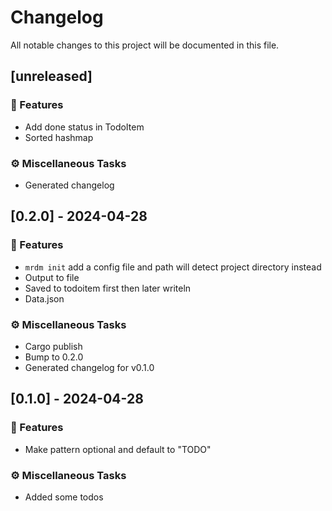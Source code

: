 # Changelog

All notable changes to this project will be documented in this file.

## [unreleased]

### 🚀 Features

- Add done status in TodoItem
- Sorted hashmap

### ⚙️ Miscellaneous Tasks

- Generated changelog

## [0.2.0] - 2024-04-28

### 🚀 Features

- `mrdm init` add a config file and path will detect project directory instead
- Output to file
- Saved to todoitem first then later writeln
- Data.json

### ⚙️ Miscellaneous Tasks

- Cargo publish
- Bump to 0.2.0
- Generated changelog for v0.1.0

## [0.1.0] - 2024-04-28

### 🚀 Features

- Make pattern optional and default to "TODO"

### ⚙️ Miscellaneous Tasks

- Added some todos

<!-- generated by git-cliff -->
